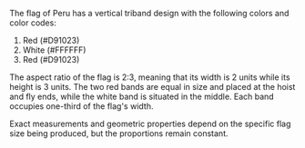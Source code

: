 The flag of Peru has a vertical triband design with the following colors and color codes:

1. Red (#D91023)
2. White (#FFFFFF)
3. Red (#D91023)

The aspect ratio of the flag is 2:3, meaning that its width is 2 units while its height is 3 units. The two red bands are equal in size and placed at the hoist and fly ends, while the white band is situated in the middle. Each band occupies one-third of the flag's width.

Exact measurements and geometric properties depend on the specific flag size being produced, but the proportions remain constant.